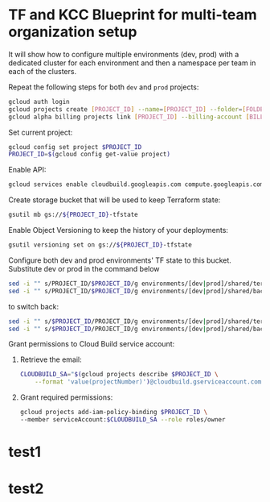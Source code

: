 # TF and KCC Blueprint for multi-team organization setup
It will show how to configure multiple environments (dev, prod) with a dedicated cluster for each environment and then a namespace per team in each of the clusters.

Repeat the following steps for both `dev` and `prod` projects:

```bash
gcloud auth login
gcloud projects create [PROJECT_ID] --name=[PROJECT_ID] --folder=[FOLDER]
gcloud alpha billing projects link [PROJECT_ID] --billing-account [BILLING_ACCOUNT]
```

Set current project:

```bash
gcloud config set project $PROJECT_ID
PROJECT_ID=$(gcloud config get-value project)
```

Enable API:

```bash
gcloud services enable cloudbuild.googleapis.com compute.googleapis.com
```

Create storage bucket that will be used to keep Terraform state:

```bash
gsutil mb gs://${PROJECT_ID}-tfstate
```

Enable Object Versioning to keep the history of your deployments:

```bash
gsutil versioning set on gs://${PROJECT_ID}-tfstate
```

Configure both dev and prod environments' TF state to this bucket. Substitute dev or prod in the command below

```bash
sed -i "" s/PROJECT_ID/$PROJECT_ID/g environments/[dev|prod]/shared/terraform.tfvars
sed -i "" s/PROJECT_ID/$PROJECT_ID/g environments/[dev|prod]/shared/backend.tf
```

to switch back:

```bash
sed -i "" s/$PROJECT_ID/PROJECT_ID/g environments/[dev|prod]/shared/terraform.tfvars
sed -i "" s/$PROJECT_ID/PROJECT_ID/g environments/[dev|prod]/shared/backend.tf
```

Grant permissions to Cloud Build service account:

1. Retrieve the email:

    ```bash
    CLOUDBUILD_SA="$(gcloud projects describe $PROJECT_ID \
        --format 'value(projectNumber)')@cloudbuild.gserviceaccount.com"
    ```
2. Grant required permissions:
    ```bash
    gcloud projects add-iam-policy-binding $PROJECT_ID \
    --member serviceAccount:$CLOUDBUILD_SA --role roles/owner
    ```


# test1
# test2